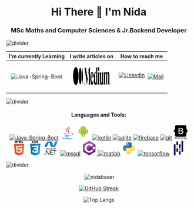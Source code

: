 <h1 align="center"> Hi There 👋 I'm Nida </h1>
<h3 align="center"> MSc Maths and Computer Sciences & Jr.Backend Developer </h3>
<!-- <p align="left"><img src="https://komarev.com/ghpvc/?username=nidabaser&label=Profile%20views&color=0e75b6&style=flat" alt="nidabaser" /> </p> -->

![divider](https://user-images.githubusercontent.com/97883562/157744908-6e3e5ac5-4157-45e7-8f9f-20246db643a4.png)

<div align="center">
   
| I'm currently Learning | I write articles on | How to reach me |
| ------------- | ------------- | ------------- |
| <p a href="https://spring.io/projects/spring-boot" target="_blank" rel="noreferrer" align="center"><img src="https://github.com/nidabaser/nidabaser/assets/97883562/8b0946e4-6ddd-47d7-8e52-c6d5df503edf" alt="Java-Spring-Boot" width="35" height="35"/></a> </p> | <p align="center"><a href="https://medium.com/@nida.bsr" target="blank"><img src="https://github.com/Medium/medium-logos/blob/master/01_Logo/01_Black/SVG/Medium-Logo-Black-RGB.svg" alt="@nida.bsr" height="50" width="100"/></a></p>  | <p align="center"><a href="https://linkedin.com/in/nida-baser" target="_blank" rel="noopener noreferrer"><img src="https://cdn.jsdelivr.net/npm/simple-icons@v3/icons/linkedin.svg" alt="Linkedin" height="30"></a>  <a href="mailto:nida.bsr@gmail.com"><img src="https://cdn.jsdelivr.net/npm/simple-icons@v3/icons/gmail.svg" alt="Mail" height="30" style="vertical-align:top; margin:4px"></p> |

</div>

  ![divider](https://user-images.githubusercontent.com/97883562/157744998-5a56274a-b7dd-4fd5-8e1a-0dd1c4fa22c7.png)

<h4 align="center">Languages and Tools:</h4>
<p align="center">
   <a href="https://spring.io/projects/spring-boot" target="_blank" rel="noreferrer" align="center"><img src="https://github.com/nidabaser/nidabaser/assets/97883562/8b0946e4-6ddd-47d7-8e52-c6d5df503edf" alt="Java-Spring-Boot" width="35" height="35"/></a>
   <a href="https://www.java.com" target="_blank" rel="noreferrer"> <img src="https://raw.githubusercontent.com/devicons/devicon/master/icons/java/java-original.svg" alt="java" width="40" height="40"/></a>
   <a href="https://developer.android.com" target="_blank" rel="noreferrer"><img src="https://raw.githubusercontent.com/devicons/devicon/master/icons/android/android-original-wordmark.svg" alt="android" width="40" height="40"/></a>
  <a href="https://kotlinlang.org" target="_blank" rel="noreferrer"> <img src="https://www.vectorlogo.zone/logos/kotlinlang/kotlinlang-icon.svg" alt="kotlin" width="40" height="40"/></a>
  <a href="https://www.sqlite.org/" target="_blank" rel="noreferrer"> <img src="https://www.vectorlogo.zone/logos/sqlite/sqlite-icon.svg" alt="sqlite" width="40" height="40"/></a>
  <a href="https://firebase.google.com/" target="_blank" rel="noreferrer"> <img src="https://www.vectorlogo.zone/logos/firebase/firebase-icon.svg" alt="firebase" width="40" height="40"/></a>
  <a href="https://git-scm.com/" target="_blank" rel="noreferrer"> <img src="https://www.vectorlogo.zone/logos/git-scm/git-scm-icon.svg" alt="git" width="40" height="40"/></a>
  <a href="https://getbootstrap.com" target="_blank" rel="noreferrer"><img src="https://raw.githubusercontent.com/devicons/devicon/master/icons/bootstrap/bootstrap-plain-wordmark.svg" alt="bootstrap" width="40" height="40"/></a>
  <a href="https://www.w3.org/html/" target="_blank" rel="noreferrer"><img src="https://raw.githubusercontent.com/devicons/devicon/master/icons/html5/html5-original-wordmark.svg" alt="html5" width="40" height="40"/></a>
  <a href="https://www.w3schools.com/css/" target="_blank" rel="noreferrer"><img src="https://raw.githubusercontent.com/devicons/devicon/master/icons/css3/css3-original-wordmark.svg" alt="css3" width="40" height="40"/></a>
  <a href="https://dotnet.microsoft.com/" target="_blank" rel="noreferrer"><img src="https://raw.githubusercontent.com/devicons/devicon/master/icons/dot-net/dot-net-original-wordmark.svg" alt="dotnet" width="40" height="40"/></a>
  <a href="https://www.microsoft.com/en-us/sql-server" target="_blank" rel="noreferrer"><img src="https://www.svgrepo.com/show/303229/microsoft-sql-server-logo.svg" alt="mssql" width="40" height="40"/></a>
   <a href="https://www.w3schools.com/cs/" target="_blank" rel="noreferrer"><img src="https://raw.githubusercontent.com/devicons/devicon/master/icons/csharp/csharp-original.svg" alt="csharp" width="40" height="40"/>
  <a href="https://www.mathworks.com/" target="_blank" rel="noreferrer"><img src="https://upload.wikimedia.org/wikipedia/commons/2/21/Matlab_Logo.png" alt="matlab" width="40" height="40"/></a>
  <a href="https://www.python.org" target="_blank" rel="noreferrer"> <img src="https://raw.githubusercontent.com/devicons/devicon/master/icons/python/python-original.svg" alt="python" width="40" height="40"/></a>
  <a href="https://www.tensorflow.org" target="_blank" rel="noreferrer"> <img src="https://www.vectorlogo.zone/logos/tensorflow/tensorflow-icon.svg" alt="tensorflow" width="40" height="40"/></a>
  <a href="https://pandas.pydata.org/" target="_blank" rel="noreferrer"> <img src="https://raw.githubusercontent.com/devicons/devicon/2ae2a900d2f041da66e950e4d48052658d850630/icons/pandas/pandas-original.svg" alt="pandas" width="40" height="40"/></a>
  </p>

  ![divider](https://user-images.githubusercontent.com/97883562/157745029-85e58e54-8e29-4727-8368-262488eb3a37.png)

<div align="center">

<p>&nbsp;<img align="center" src="https://github-readme-stats.vercel.app/api?username=nidabaser&show_icons=true&locale=en" alt="nidabaser" /></p>

[![GitHub Streak](https://streak-stats.demolab.com/?user=nidabaser)](https://git.io/streak-stats)

![Top Langs](https://github-readme-stats.vercel.app/api/top-langs/?username=nidabaser&hide=css,scss,html&theme=default)


</div>
